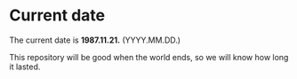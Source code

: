 # Current date

The current date is **1987.11.21.** (YYYY.MM.DD.)

This repository will be good when the world ends, so we will know how long it lasted.